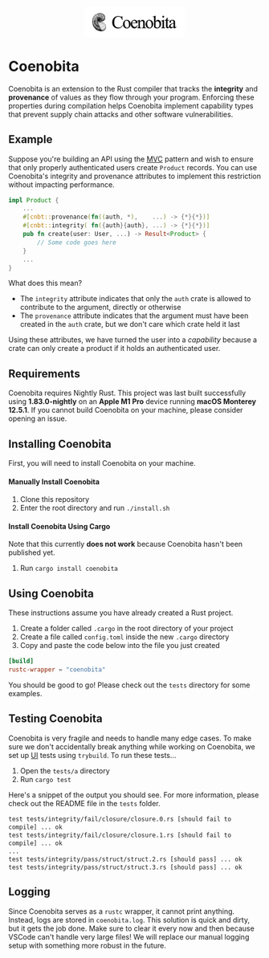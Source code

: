 <div align="center">
  <img src="assets/LogoShell.png" style="width: 200px; max-width: 100%"/>
</div>

# Coenobita

Coenobita is an extension to the Rust compiler that tracks the **integrity** and **provenance** of values as they flow through your program. Enforcing these properties during compilation helps Coenobita implement capability types that prevent supply chain attacks and other software vulnerabilities.

## Example
Suppose you're building an API using the [MVC](https://en.wikipedia.org/wiki/Model%E2%80%93view%E2%80%93controller) pattern and wish to ensure that only properly authenticated users create `Product` records. You can use Coenobita's integrity and provenance attributes to implement this restriction without impacting performance.

```rs
impl Product {
    ...
    #[cnbt::provenance(fn((auth, *),    ...) -> {*}{*})]
    #[cnbt::integrity( fn({auth}{auth}, ...) -> {*}{*})]
    pub fn create(user: User, ...) -> Result<Product> {
        // Some code goes here
    }
    ...
}
```

What does this mean?
* The `integrity` attribute indicates that only the `auth` crate is allowed to contribute to the argument, directly or otherwise
* The `provenance` attribute indicates that the argument must have been created in the `auth` crate, but we don't care which crate held it last

Using these attributes, we have turned the user into a _capability_ because a crate can only create a product if it holds an authenticated user.

## Requirements
Coenobita requires Nightly Rust. This project was last built successfully using **1.83.0-nightly** on an **Apple M1 Pro** device running **macOS Monterey 12.5.1**. If you cannot build Coenobita on your machine, please consider opening an issue.

## Installing Coenobita
First, you will need to install Coenobita on your machine.

#### Manually Install Coenobita
1. Clone this repository
2. Enter the root directory and run `./install.sh`

#### Install Coenobita Using Cargo
Note that this currently **does not work** because Coenobita hasn't been published yet.
1. Run `cargo install coenobita`

## Using Coenobita
These instructions assume you have already created a Rust project.

1. Create a folder called `.cargo` in the root directory of your project
2. Create a file called `config.toml` inside the new `.cargo` directory
3. Copy and paste the code below into the file you just created

```toml
[build]
rustc-wrapper = "coenobita"
```

You should be good to go! Please check out the `tests` directory for some examples.

## Testing Coenobita

Coenobita is very fragile and needs to handle many edge cases. To make sure we don't accidentally break anything while working on Coenobita, we set up [UI](https://rustc-dev-guide.rust-lang.org/tests/ui.html) tests using `trybuild`. To run these tests...

1. Open the `tests/a` directory
2. Run `cargo test`

Here's a snippet of the output you should see. For more information, please check out the README file in the `tests` folder.

```
test tests/integrity/fail/closure/closure.0.rs [should fail to compile] ... ok
test tests/integrity/fail/closure/closure.1.rs [should fail to compile] ... ok
...
test tests/integrity/pass/struct/struct.2.rs [should pass] ... ok
test tests/integrity/pass/struct/struct.3.rs [should pass] ... ok
```

## Logging

Since Coenobita serves as a `rustc` wrapper, it cannot print anything. Instead, logs are stored in `coenobita.log`. This solution is quick and dirty, but it gets the job done. Make sure to clear it every now and then because VSCode can't handle very large files! We will replace our manual logging setup with something more robust in the future.